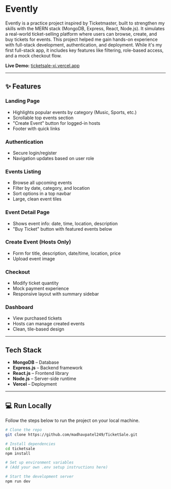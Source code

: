 # Evently

Evently is a practice project inspired by Ticketmaster, built to strengthen my skills with the MERN stack (MongoDB, Express, React, Node.js). It simulates a real-world ticket-selling platform where users can browse, create, and buy tickets for events. This project helped me gain hands-on experience with full-stack development, authentication, and deployment. While it's my first full-stack app, it includes key features like filtering, role-based access, and a mock checkout flow.

 **Live Demo:** [ticketsale-xi.vercel.app](https://ticketsale-xi.vercel.app/)

---

## ✨ Features

###  Landing Page
- Highlights popular events by category (Music, Sports, etc.)
- Scrollable top events section
- "Create Event" button for logged-in hosts
- Footer with quick links

###  Authentication
- Secure login/register
- Navigation updates based on user role

###  Events Listing
- Browse all upcoming events
- Filter by date, category, and location
- Sort options in a top navbar
- Large, clean event tiles

###  Event Detail Page
- Shows event info: date, time, location, description
- "Buy Ticket" button with featured events below

###  Create Event (Hosts Only)
- Form for title, description, date/time, location, price
- Upload event image

###  Checkout
- Modify ticket quantity 
- Mock payment experience
- Responsive layout with summary sidebar

###  Dashboard
- View purchased tickets
- Hosts can manage created events
- Clean, tile-based design

---

##  Tech Stack

- **MongoDB** – Database
- **Express.js** – Backend framework
- **React.js** – Frontend library
- **Node.js** – Server-side runtime
- **Vercel** – Deployment

---

## 💻 Run Locally

Follow the steps below to run the project on your local machine.

```bash
# Clone the repo
git clone https://github.com/madhavpatel249/TicketSale.git

# Install dependencies
cd ticketsale
npm install

# Set up environment variables
# (Add your own .env setup instructions here)

# Start the development server
npm run dev
